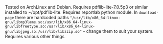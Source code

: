 Tested on ArchLinux and Debian.
Requires pdflib-lite-7.0.5p3 or similar installed to ~/opt/pdflib-lite.
Requires reportlab python module.
In `download-page` there are hardcoded paths `"/usr/lib/x86_64-linux-gnu/libmp3lame.so:/usr/lib/x86_64-linux-gnu/libfreetype.so:/usr/lib/x86_64-linux-gnu/libjpeg.so:/usr/lib/libzzip.so"` - change them to suit your system.
Requires various other things.
